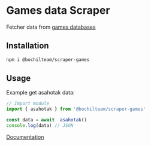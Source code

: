 # Games data Scraper
Fetcher data from [games databases](https://github.com/BochilTeam/database/tree/master/games)

## Installation
```sh
npm i @bochilteam/scraper-games
```

## Usage 
Example get asahotak data:
```ts
// Import module
import { asahotak } from '@bochilteam/scraper-games'

const data = await  asahotak()
console.log(data) // JSON
```
[Documentation](https://bochilteam.github.io/scraper/modules/_bochilteam_scraper_games.html)